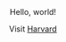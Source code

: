 <html lang="en">
  <body style="text-align:center;">
    Hello, world!
    <p></p>
    <p>Visit <a href="https://www.harvard.edu/">Harvard</a></p>
  </body>
</html>
